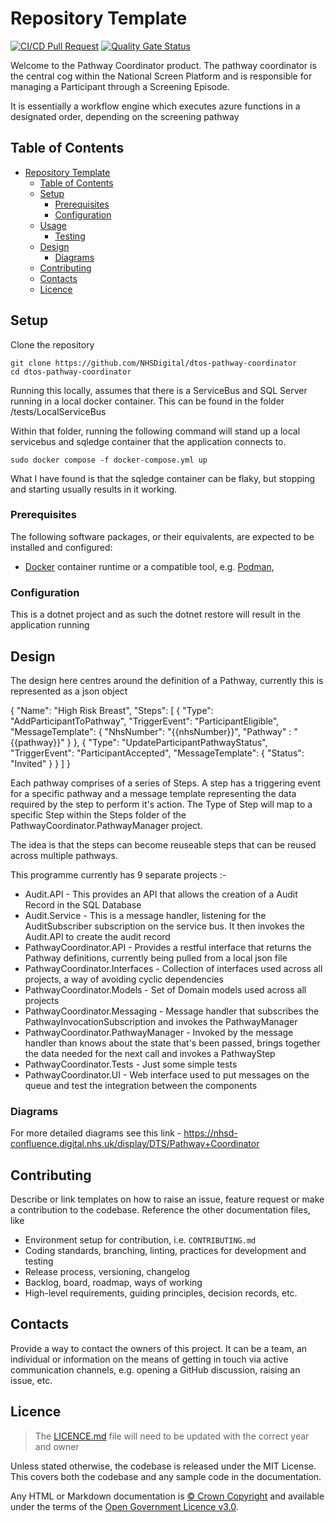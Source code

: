 # Repository Template

[![CI/CD Pull Request](https://github.com/nhs-england-tools/repository-template/actions/workflows/cicd-1-pull-request.yaml/badge.svg)](https://github.com/nhs-england-tools/repository-template/actions/workflows/cicd-1-pull-request.yaml)
[![Quality Gate Status](https://sonarcloud.io/api/project_badges/measure?project=repository-template&metric=alert_status)](https://sonarcloud.io/summary/new_code?id=repository-template)

Welcome to the Pathway Coordinator product. The pathway coordinator is the central cog within the National Screen Platform and is responsible for managing a Participant through a Screening Episode.

It is essentially a workflow engine which executes azure functions in a designated order, depending on the screening pathway


## Table of Contents

- [Repository Template](#repository-template)
  - [Table of Contents](#table-of-contents)
  - [Setup](#setup)
    - [Prerequisites](#prerequisites)
    - [Configuration](#configuration)
  - [Usage](#usage)
    - [Testing](#testing)
  - [Design](#design)
    - [Diagrams](#diagrams)
  - [Contributing](#contributing)
  - [Contacts](#contacts)
  - [Licence](#licence)

## Setup

Clone the repository

```shell
git clone https://github.com/NHSDigital/dtos-pathway-coordinator
cd dtos-pathway-coordinator
```

Running this locally, assumes that there is a ServiceBus and SQL Server running in a local docker container. This can be found in the folder /tests/LocalServiceBus

Within that folder, running the following command will stand up a local servicebus and sqledge container that the application connects to.
```shell
sudo docker compose -f docker-compose.yml up
```

What I have found is that the sqledge container can be flaky, but stopping and starting usually results in it working.


### Prerequisites

The following software packages, or their equivalents, are expected to be installed and configured:

- [Docker](https://www.docker.com/) container runtime or a compatible tool, e.g. [Podman](https://podman.io/),

### Configuration

This is a dotnet project and as such the dotnet restore will result in the application running

## Design

The design here centres around the definition of a Pathway, currently this is represented as a json object

  {
    "Name": "High Risk Breast",
    "Steps": [
      { "Type": "AddParticipantToPathway", "TriggerEvent": "ParticipantEligible", "MessageTemplate": {
        "NhsNumber": "{{nhsNumber}}",
        "Pathway" : "{{pathway}}"
        }
      },
      { "Type": "UpdateParticipantPathwayStatus", "TriggerEvent": "ParticipantAccepted", "MessageTemplate": { "Status": "Invited" } }
    ]
  }

  Each pathway comprises of a series of Steps. A step has a triggering event for a specific pathway and a message template representing the data required by the step to perform it's action. The Type of Step will map to a specific Step within the Steps folder of the PathwayCoordinator.PathwayManager project.

  The idea is that the steps can become reuseable steps that can be reused across multiple pathways.

This programme currently has 9 separate projects :-
- Audit.API - This provides an API that allows the creation of a Audit Record in the SQL Database
- Audit.Service - This is a message handler, listening for the AuditSubscriber subscription on the service bus. It then invokes the Audit.API to create the audit record
- PathwayCoordinator.API - Provides a restful interface that returns the Pathway definitions, currently being pulled from a local json file
- PathwayCoordinator.Interfaces - Collection of interfaces used across all projects, a way of avoiding cyclic dependencies
- PathwayCoordinator.Models - Set of Domain models used across all projects
- PathwayCoordinator.Messaging - Message handler that subscribes the PathwayInvocationSubscription and invokes the PathwayManager
- PathwayCoordinator.PathwayManager - Invoked by the message handler than knows about the state that's been passed, brings together the data needed for the next call and invokes a PathwayStep
- PathwayCoordinator.Tests - Just some simple tests
- PathwayCoordinator.UI - Web interface used to put messages on the queue and test the integration between the components


### Diagrams

For more detailed diagrams see this link - https://nhsd-confluence.digital.nhs.uk/display/DTS/Pathway+Coordinator

## Contributing

Describe or link templates on how to raise an issue, feature request or make a contribution to the codebase. Reference the other documentation files, like

- Environment setup for contribution, i.e. `CONTRIBUTING.md`
- Coding standards, branching, linting, practices for development and testing
- Release process, versioning, changelog
- Backlog, board, roadmap, ways of working
- High-level requirements, guiding principles, decision records, etc.

## Contacts

Provide a way to contact the owners of this project. It can be a team, an individual or information on the means of getting in touch via active communication channels, e.g. opening a GitHub discussion, raising an issue, etc.

## Licence

> The [LICENCE.md](./LICENCE.md) file will need to be updated with the correct year and owner

Unless stated otherwise, the codebase is released under the MIT License. This covers both the codebase and any sample code in the documentation.

Any HTML or Markdown documentation is [© Crown Copyright](https://www.nationalarchives.gov.uk/information-management/re-using-public-sector-information/uk-government-licensing-framework/crown-copyright/) and available under the terms of the [Open Government Licence v3.0](https://www.nationalarchives.gov.uk/doc/open-government-licence/version/3/).
